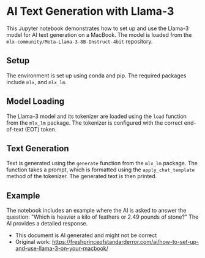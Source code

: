 # AI Text Generation with Llama-3

This Jupyter notebook demonstrates how to set up and use the Llama-3 model for AI text generation on a MacBook. The model is loaded from the `mlx-community/Meta-Llama-3-8B-Instruct-4bit` repository.

## Setup

The environment is set up using conda and pip. The required packages include `mlx`, and `mlx_lm`.

## Model Loading

The Llama-3 model and its tokenizer are loaded using the `load` function from the `mlx_lm` package. The tokenizer is configured with the correct end-of-text (EOT) token.

## Text Generation

Text is generated using the `generate` function from the `mlx_lm` package. The function takes a prompt, which is formatted using the `apply_chat_template` method of the tokenizer. The generated text is then printed.

## Example

The notebook includes an example where the AI is asked to answer the question: "Which is heavier a kilo of feathers or 2.49 pounds of stone?" The AI provides a detailed response.

- This document is AI generated and might not be correct
- Original work: https://freshprinceofstandarderror.com/ai/how-to-set-up-and-use-llama-3-on-your-macbook/